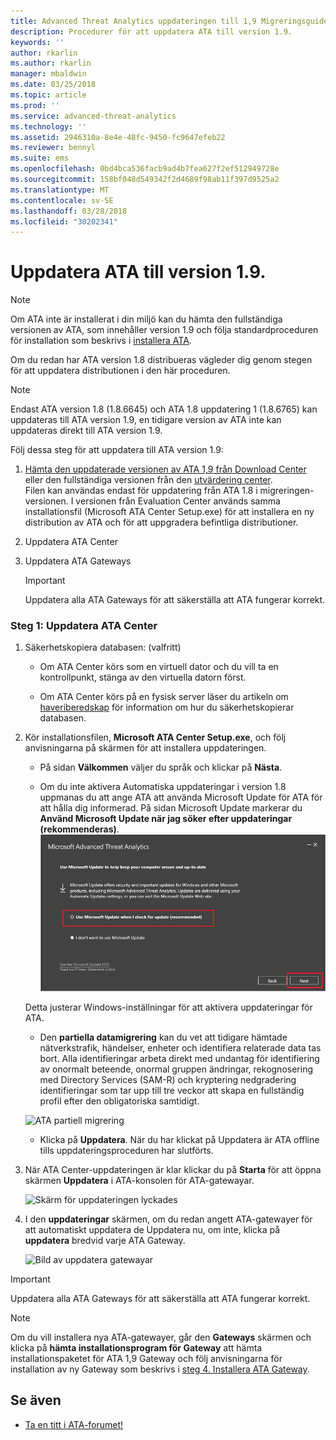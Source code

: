 ```yaml
---
title: Advanced Threat Analytics uppdateringen till 1,9 Migreringsguide | Microsoft Docs
description: Procedurer för att uppdatera ATA till version 1.9.
keywords: ''
author: rkarlin
ms.author: rkarlin
manager: mbaldwin
ms.date: 03/25/2018
ms.topic: article
ms.prod: ''
ms.service: advanced-threat-analytics
ms.technology: ''
ms.assetid: 2946310a-8e4e-48fc-9450-fc9647efeb22
ms.reviewer: bennyl
ms.suite: ems
ms.openlocfilehash: 0bd4bca536facb9ad4b7fea627f2ef512949728e
ms.sourcegitcommit: 158bf048d549342f2d4689f98ab11f397d9525a2
ms.translationtype: MT
ms.contentlocale: sv-SE
ms.lasthandoff: 03/28/2018
ms.locfileid: "30202341"
---
```

# <a name="updating-ata-to-version-19"></a>Uppdatera ATA till version 1.9.

> [!NOTE] 
> Om ATA inte är installerat i din miljö kan du hämta den fullständiga versionen av ATA, som innehåller version 1.9 och följa standardproceduren för installation som beskrivs i [installera ATA](install-ata-step1.md).

Om du redan har ATA version 1.8 distribueras vägleder dig genom stegen för att uppdatera distributionen i den här proceduren.

> [!NOTE] 
>  Endast ATA version 1.8 (1.8.6645) och ATA 1.8 uppdatering 1 (1.8.6765) kan uppdateras till ATA version 1.9, en tidigare version av ATA inte kan uppdateras direkt till ATA version 1.9.

Följ dessa steg för att uppdatera till ATA version 1.9:

1.  [Hämta den uppdaterade versionen av ATA 1,9 från Download Center](https://www.microsoft.com/download/details.aspx?id=56725) eller den fullständiga versionen från den [utvärdering center](http://www.microsoft.com/evalcenter/evaluate-microsoft-advanced-threat-analytics).<br>
Filen kan användas endast för uppdatering från ATA 1.8 i migreringen-versionen. I versionen från Evaluation Center används samma installationsfil (Microsoft ATA Center Setup.exe) för att installera en ny distribution av ATA och för att uppgradera befintliga distributioner.

2.  Uppdatera ATA Center

4.  Uppdatera ATA Gateways

    > [!IMPORTANT]
    > Uppdatera alla ATA Gateways för att säkerställa att ATA fungerar korrekt.

### <a name="step-1-update-the-ata-center"></a>Steg 1: Uppdatera ATA Center

1.  Säkerhetskopiera databasen: (valfritt)

    -   Om ATA Center körs som en virtuell dator och du vill ta en kontrollpunkt, stänga av den virtuella datorn först.

    -   Om ATA Center körs på en fysisk server läser du artikeln om [haveriberedskap](disaster-recovery.md) för information om hur du säkerhetskopierar databasen.

2.  Kör installationsfilen, **Microsoft ATA Center Setup.exe**, och följ anvisningarna på skärmen för att installera uppdateringen.

    -  På sidan **Välkommen** väljer du språk och klickar på **Nästa**.

    -  Om du inte aktivera Automatiska uppdateringar i version 1.8 uppmanas du att ange ATA att använda Microsoft Update för ATA för att hålla dig informerad.  På sidan Microsoft Update markerar du **Använd Microsoft Update när jag söker efter uppdateringar (rekommenderas)**.
    ![Behåll uppdaterad bild för ATA](media/ata_ms_update.png)
     
     Detta justerar Windows-inställningar för att aktivera uppdateringar för ATA. 
    
    -  Den **partiella datamigrering** kan du vet att tidigare hämtade nätverkstrafik, händelser, enheter och identifiera relaterade data tas bort. Alla identifieringar arbeta direkt med undantag för identifiering av onormalt beteende, onormal gruppen ändringar, rekognosering med Directory Services (SAM-R) och kryptering nedgradering identifieringar som tar upp till tre veckor att skapa en fullständig profil efter den obligatoriska samtidigt. 
     
      ![ATA partiell migrering](media/partial-migration.png)

    -  Klicka på **Uppdatera**. När du har klickat på Uppdatera är ATA offline tills uppdateringsproceduren har slutförts.

4.  När ATA Center-uppdateringen är klar klickar du på **Starta** för att öppna skärmen **Uppdatera** i ATA-konsolen för ATA-gatewayar.

     ![Skärm för uppdateringen lyckades](media/migration-center-success.png)

5.  I den **uppdateringar** skärmen, om du redan angett ATA-gatewayer för att automatiskt uppdatera de Uppdatera nu, om inte, klicka på **uppdatera** bredvid varje ATA Gateway.
  
     ![Bild av uppdatera gatewayar](media/migration-update-gw.png)

  
> [!IMPORTANT] 
> Uppdatera alla ATA Gateways för att säkerställa att ATA fungerar korrekt.
 
> [!NOTE] 
> Om du vill installera nya ATA-gatewayer, går den **Gateways** skärmen och klicka på **hämta installationsprogram för Gateway** att hämta installationspaketet för ATA 1,9 Gateway och följ anvisningarna för installation av ny Gateway som beskrivs i [steg 4. Installera ATA Gateway](install-ata-step4.md).


## <a name="see-also"></a>Se även

- [Ta en titt i ATA-forumet!](https://social.technet.microsoft.com/Forums/security/home?forum=mata)
